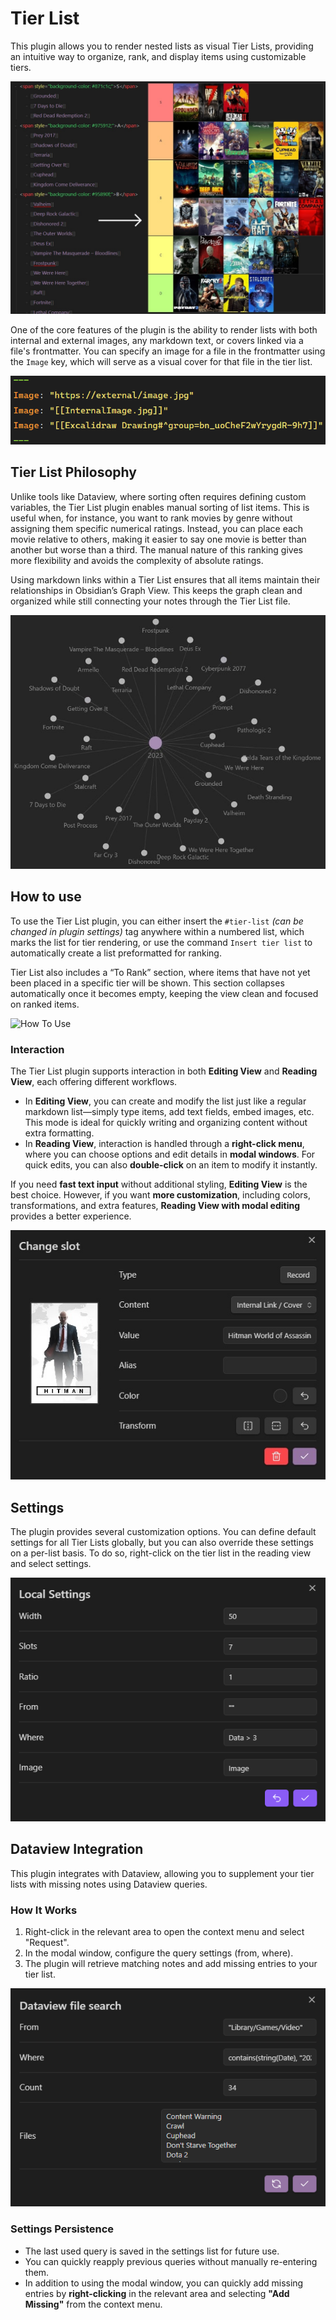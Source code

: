 # Tier List 

This plugin allows you to render nested lists as visual Tier Lists, providing an intuitive way to organize, rank, and display items using customizable tiers.

![Games Example](Images/TierList_Example_Games.jpg)

One of the core features of the plugin is the ability to render lists with both internal and external images, any markdown text, or covers linked via a file's frontmatter. You can specify an image for a file in the frontmatter using the `Image` key, which will serve as a visual cover for that file in the tier list.

![TierList Frontmatter](Images/TierList_Frontmatter.png)

## Tier List Philosophy

Unlike tools like Dataview, where sorting often requires defining custom variables, the Tier List plugin enables manual sorting of list items. This is useful when, for instance, you want to rank movies by genre without assigning them specific numerical ratings. Instead, you can place each movie relative to others, making it easier to say one movie is better than another but worse than a third. The manual nature of this ranking gives more flexibility and avoids the complexity of absolute ratings.

Using markdown links within a Tier List ensures that all items maintain their relationships in Obsidian’s Graph View. This keeps the graph clean and organized while still connecting your notes through the Tier List file.

![Local Graph](Images/TierList_LocalGraph.jpg)

## How to use

To use the Tier List plugin, you can either insert the `#tier-list` *(can be changed in plugin settings)* tag anywhere within a numbered list, which marks the list for tier rendering, or use the command `Insert tier list` to automatically create a list preformatted for ranking.

Tier List also includes a “To Rank” section, where items that have not yet been placed in a specific tier will be shown. This section collapses automatically once it becomes empty, keeping the view clean and focused on ranked items.

![How To Use](Images/TierList_HowToUse.gif)

### Interaction

The Tier List plugin supports interaction in both **Editing View** and **Reading View**, each offering different workflows.

- In **Editing View**, you can create and modify the list just like a regular markdown list—simply type items, add text fields, embed images, etc. This mode is ideal for quickly writing and organizing content without extra formatting.
- In **Reading View**, interaction is handled through a **right-click menu**, where you can choose options and edit details in **modal windows**. For quick edits, you can also **double-click** on an item to modify it instantly.

If you need **fast text input** without additional styling, **Editing View** is the best choice. However, if you want **more customization**, including colors, transformations, and extra features, **Reading View with modal editing** provides a better experience.

![Slot Modal](Images/TierList_Slot_Modal.jpg)

## Settings

The plugin provides several customization options. You can define default settings for all Tier Lists globally, but you can also override these settings on a per-list basis. To do so, right-click on the tier list in the reading view and select settings.

![Local Settings](Images/TierList_Local_Settings.png)

## Dataview Integration
This plugin integrates with Dataview, allowing you to supplement your tier lists with missing notes using Dataview queries.

### How It Works
1. Right-click in the relevant area to open the context menu and select "Request".
2. In the modal window, configure the query settings (from, where).
3. The plugin will retrieve matching notes and add missing entries to your tier list.

![Dataview Modal](Images/TierList_DataviewModal.png)

### Settings Persistence
- The last used query is saved in the settings list for future use.
- You can quickly reapply previous queries without manually re-entering them.
- In addition to using the modal window, you can quickly add missing entries by **right-clicking** in the relevant area and selecting **"Add Missing"** from the context menu.
